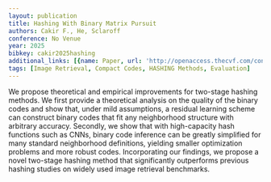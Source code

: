 ```yaml
---
layout: publication
title: Hashing With Binary Matrix Pursuit
authors: Cakir F., He, Sclaroff
conference: No Venue
year: 2025
bibkey: cakir2025hashing
additional_links: [{name: Paper, url: 'http://openaccess.thecvf.com/content_ECCV_2018/html/Fatih_Cakir_Hashing_with_Binary_ECCV_2018_paper.html'}]
tags: [Image Retrieval, Compact Codes, HASHING Methods, Evaluation]
---
```

We propose theoretical and empirical improvements for two-stage hashing methods. We first provide a theoretical analysis on the quality of the binary codes and show that, under mild assumptions, a residual learning scheme can construct binary codes that fit any neighborhood structure with arbitrary accuracy. Secondly, we show that with high-capacity hash functions such as CNNs, binary code inference can be greatly simplified for many standard neighborhood definitions, yielding smaller optimization problems and more robust codes. Incorporating our findings, we propose a novel two-stage hashing method that significantly outperforms previous hashing studies on widely used image retrieval benchmarks.